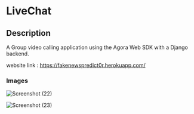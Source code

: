 # LiveChat

## Description 
A Group video calling application using the Agora Web SDK with a Django backend.

website link : https://fakenewspredict0r.herokuapp.com/

### Images
![Screenshot (22)](https://user-images.githubusercontent.com/75019244/181027097-26456b49-565f-4c68-b9c4-2d017f297c0c.png)

![Screenshot (23)](https://user-images.githubusercontent.com/75019244/181027118-2bb72dd2-d46d-47d8-840a-1c9604f7da02.png)

